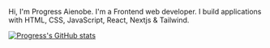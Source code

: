 Hi, I'm Progress Aienobe. I'm a Frontend web developer. I build applications with HTML, CSS, JavaScript, React, Nextjs & Tailwind.

<!---
Paienobe/Paienobe is a ✨ special ✨ repository because its `README.md` (this file) appears on your GitHub profile.
You can click the Preview link to take a look at your changes.
--->
[![Progress's GitHub stats](https://github-readme-stats.vercel.app/api?username=Paienobe&count_private=true&show_icons=true&show_icons=true&theme=dracula)](https://github.com/anuraghazra/github-readme-stats)
